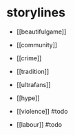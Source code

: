 # storylines

* [[beautifulgame]]
* [[community]]
* [[crime]]
* [[tradition]] 
* [[ultrafans]]  

* [[hype]] 
* [[violence]] #todo 
* [[labour]] #todo 
